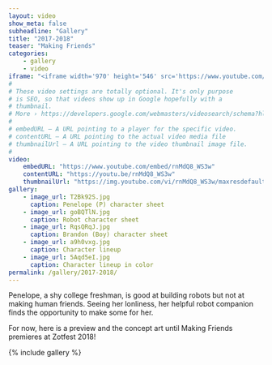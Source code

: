 ```yaml
---
layout: video
show_meta: false
subheadline: "Gallery"
title: "2017-2018"
teaser: "Making Friends"
categories:
    - gallery
    - video
iframe: "<iframe width='970' height='546' src='https://www.youtube.com/embed/rnMdQ8_WS3w' frameborder='0' allowfullscreen></iframe>"
#
# These video settings are totally optional. It's only purpose
# is SEO, so that videos show up in Google hopefully with a 
# thumbnail.
# More › https://developers.google.com/webmasters/videosearch/schema?hl=en&rd=1
#
# embedURL – A URL pointing to a player for the specific video.
# contentURL – A URL pointing to the actual video media file
# thumbnailUrl – A URL pointing to the video thumbnail image file.
#
video:
    embedURL: "https://www.youtube.com/embed/rnMdQ8_WS3w"
    contentURL: "https://youtu.be/rnMdQ8_WS3w"
    thumbnailUrl: "https://img.youtube.com/vi/rnMdQ8_WS3w/maxresdefault.jpg"
gallery:
    - image_url: T2Bk92S.jpg
      caption: Penelope (P) character sheet
    - image_url: goBQTlN.jpg
      caption: Robot character sheet
    - image_url: RqsQRqJ.jpg
      caption: Brandon (Boy) character sheet
    - image_url: a9h0vxg.jpg
      caption: Character lineup
    - image_url: 5Aqd5eI.jpg
      caption: Character lineup in color
permalink: /gallery/2017-2018/
---
```

<!--more-->

Penelope, a shy college freshman, is good at building robots but not at making human friends. Seeing her lonliness, her helpful robot companion finds the opportunity to make some for her. 

For now, here is a preview and the concept art until Making Friends premieres at Zotfest 2018!

{% include gallery %}
